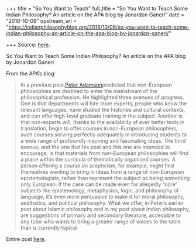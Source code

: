 +++
title = "So You Want to Teach"
full_title = "So You Want to Teach Some Indian Philosophy? An article on the APA blog by Jonardon Ganeri"
date = "2018-10-08"
upstream_url = "https://indianphilosophyblog.org/2018/10/08/so-you-want-to-teach-some-indian-philosophy-an-article-on-the-apa-blog-by-jonardon-ganeri/"

+++
Source: [here](https://indianphilosophyblog.org/2018/10/08/so-you-want-to-teach-some-indian-philosophy-an-article-on-the-apa-blog-by-jonardon-ganeri/).

So You Want to Teach Some Indian Philosophy? An article on the APA blog by Jonardon Ganeri

From the APA’s blog:

> In a previous post,[Peter
> Adamson](https://blog.apaonline.org/2018/09/03/so-you-want-to-teach-some-islamic-philosophy/)predicted
> that non-European philosophies are destined to enter the mainstream of
> the philosophical profession. He highlighted three avenues of
> progress. One is that departments will hire more experts, people who
> know the relevant languages, have studied the histories and cultural
> contexts, and can offer high-level graduate training in the subject.
> Another is that non-experts will, thanks to the availability of ever
> better texts in translation, begin to offer courses in non-European
> philosophies, such courses serving perfectly adequately in introducing
> students to a wide range of profoundly inspiring and fascinating
> ideas. The third avenue, and the one that his post and this one are
> intended to encourage, is that materials from non-European
> philosophies will find a place within the curricula of thematically
> organised courses. A person offering a course on scepticism, for
> example, might find themselves wanting to bring in ideas from a range
> of non-European epistemologists, rather than represent the subject as
> being something only European. If the case can be made even for
> allegedly “core” subjects like epistemology, metaphysics, logic, and
> philosophy of language, it’s even more persuasive to make it for moral
> philosophy, aesthetics, and political philosophy. What we offer, in
> Peter’s earlier post about Islamic philosophy and in my post about
> Indian philosophy, are suggestions of primary and secondary
> literature, accessible to any tutor who wants to bring a greater range
> of voices to the table than is currently typical.

Entire post
[here](https://blog.apaonline.org/2018/10/08/so-you-want-to-teach-some-indian-philosophy/).
